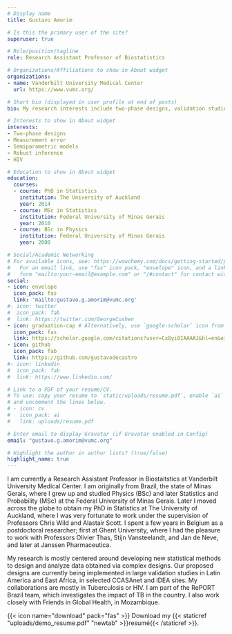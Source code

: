 ```yaml
---
# Display name
title: Gustavo Amorim

# Is this the primary user of the site?
superuser: true

# Role/position/tagline
role: Research Assistant Professor of Biostatistics

# Organizations/Affiliations to show in About widget
organizations:
- name: Vanderbilt University Medical Center
  url: https://www.vumc.org/

# Short bio (displayed in user profile at end of posts)
bio: My research interests include two-phase designs, validation studies, semiparametric models, R programming, HIV and tuberculosis.

# Interests to show in About widget
interests:
- Two-phase designs
- Measurement error
- Semiparametric models
- Robust inference
- HIV

# Education to show in About widget
education:
  courses:
  - course: PhD in Statistics
    institution: The University of Auckland
    year: 2014
  - course: MSc in Statistics
    institution: Federal University of Minas Gerais
    year: 2010
  - course: BSc in Physics
    institution: Federal University of Minas Gerais
    year: 2008

# Social/Academic Networking
# For available icons, see: https://wowchemy.com/docs/getting-started/page-builder/#icons
#   For an email link, use "fas" icon pack, "envelope" icon, and a link in the
#   form "mailto:your-email@example.com" or "/#contact" for contact widget.
social:
- icon: envelope
  icon_pack: fas
  link: 'mailto:gustavo.g.amorim@vumc.org'
#- icon: twitter
#  icon_pack: fab
#  link: https://twitter.com/GeorgeCushen
- icon: graduation-cap # Alternatively, use `google-scholar` icon from `ai` icon pack
  icon_pack: fas
  link: https://scholar.google.com/citations?user=Cx8yi0IAAAAJ&hl=en&oi=sra
- icon: github
  icon_pack: fab
  link: https://github.com/gustavodecastro
#- icon: linkedin
#  icon_pack: fab
#  link: https://www.linkedin.com/

# Link to a PDF of your resume/CV.
# To use: copy your resume to `static/uploads/resume.pdf`, enable `ai` icons in `params.toml`, 
# and uncomment the lines below.
# - icon: cv
#   icon_pack: ai
#   link: uploads/resume.pdf

# Enter email to display Gravatar (if Gravatar enabled in Config)
email: "gustavo.g.amorim@vumc.org"

# Highlight the author in author lists? (true/false)
highlight_name: true
---
```


I am currently a Research Assistant Professor in Biostaitstics at Vanderbilt University Medical Center. I am originally from Brazil, the state of Minas Gerais, where I grew up and studied Physics (BSc) and later Statistics and Probability (MSc) at the Federal University of Minas Gerais. Later I moved across the globe to obtain my PhD in Statistics at The University of Auckland, where I was very fortunate to work under the supervision of Professors Chris Wild and Alastair Scott. I spent a few years in Belgium as a postdoctoral researcher; first at Ghent University, where I had the pleasure to work with Professors Olivier Thas, Stijn Vansteelandt, and Jan de Neve, and later at Janssen Pharmaceutica.

My research is mostly centered around developing new statistical methods to design and analyze data obtained via complex designs. Our proposed designs are currently being implemented in large validation studies in Latin America and East Africa, in selected CCASAnet and IDEA sites. My collaborations are mostly in Tuberculosis or HIV. I am part of the RePORT Brazil team, which investigates the impact of TB in the country. I also work closely with Friends in Global Health, in Mozambique.

{{< icon name="download" pack="fas" >}} Download my {{< staticref "uploads/demo_resume.pdf" "newtab" >}}resumé{{< /staticref >}}.
